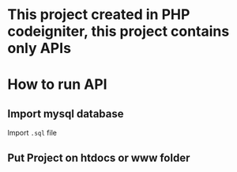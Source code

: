 # This project created in PHP codeigniter, this project contains only APIs

# How to run API

## Import mysql database
Import `.sql` file

## Put Project on htdocs or www folder 

